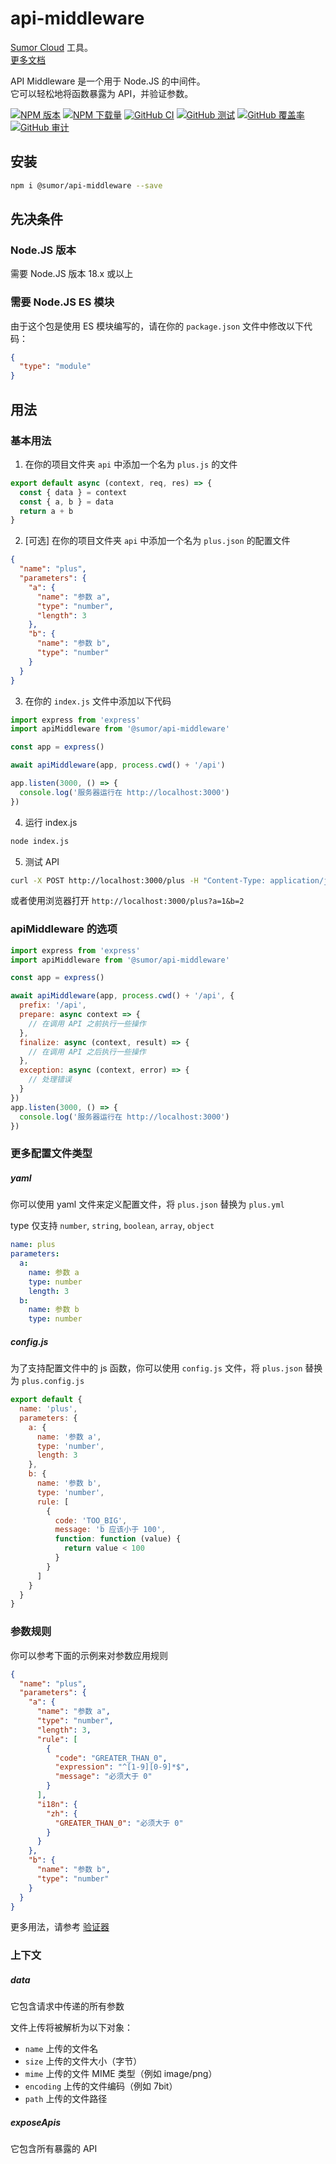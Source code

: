 # api-middleware

[Sumor Cloud](https://sumor.cloud) 工具。  
[更多文档](https://sumor.cloud/api-middleware)

API Middleware 是一个用于 Node.JS 的中间件。  
它可以轻松地将函数暴露为 API，并验证参数。

[![NPM 版本](https://img.shields.io/npm/v/@sumor/api-middleware?logo=npm&label=NPM)](https://www.npmjs.com/package/@sumor/api-middleware)
[![NPM 下载量](https://img.shields.io/npm/dw/@sumor/api-middleware?logo=npm&label=Downloads)](https://www.npmjs.com/package/@sumor/api-middleware)
[![GitHub CI](https://img.shields.io/github/actions/workflow/status/sumor-cloud/api-middleware/ci.yml?logo=github&label=CI)](https://github.com/sumor-cloud/api-middleware/actions/workflows/ci.yml)
[![GitHub 测试](https://img.shields.io/github/actions/workflow/status/sumor-cloud/api-middleware/ut.yml?logo=github&label=Test)](https://github.com/sumor-cloud/api-middleware/actions/workflows/ut.yml)
[![GitHub 覆盖率](https://img.shields.io/github/actions/workflow/status/sumor-cloud/api-middleware/coverage.yml?logo=github&label=Coverage)](https://github.com/sumor-cloud/api-middleware/actions/workflows/coverage.yml)
[![GitHub 审计](https://img.shields.io/github/actions/workflow/status/sumor-cloud/api-middleware/audit.yml?logo=github&label=Audit)](https://github.com/sumor-cloud/api-middleware/actions/workflows/audit.yml)

## 安装

```bash
npm i @sumor/api-middleware --save
```

## 先决条件

### Node.JS 版本

需要 Node.JS 版本 18.x 或以上

### 需要 Node.JS ES 模块

由于这个包是使用 ES 模块编写的，请在你的 `package.json` 文件中修改以下代码：

```json
{
  "type": "module"
}
```

## 用法

### 基本用法

1. 在你的项目文件夹 `api` 中添加一个名为 `plus.js` 的文件

```js
export default async (context, req, res) => {
  const { data } = context
  const { a, b } = data
  return a + b
}
```

2. [可选] 在你的项目文件夹 `api` 中添加一个名为 `plus.json` 的配置文件

```json
{
  "name": "plus",
  "parameters": {
    "a": {
      "name": "参数 a",
      "type": "number",
      "length": 3
    },
    "b": {
      "name": "参数 b",
      "type": "number"
    }
  }
}
```

3. 在你的 `index.js` 文件中添加以下代码

```javascript
import express from 'express'
import apiMiddleware from '@sumor/api-middleware'

const app = express()

await apiMiddleware(app, process.cwd() + '/api')

app.listen(3000, () => {
  console.log('服务器运行在 http://localhost:3000')
})
```

4. 运行 index.js

```bash
node index.js
```

5. 测试 API

```bash
curl -X POST http://localhost:3000/plus -H "Content-Type: application/json" -d '{"a": 1, "b": 2}'
```

或者使用浏览器打开 `http://localhost:3000/plus?a=1&b=2`

### apiMiddleware 的选项

```javascript
import express from 'express'
import apiMiddleware from '@sumor/api-middleware'

const app = express()

await apiMiddleware(app, process.cwd() + '/api', {
  prefix: '/api',
  prepare: async context => {
    // 在调用 API 之前执行一些操作
  },
  finalize: async (context, result) => {
    // 在调用 API 之后执行一些操作
  },
  exception: async (context, error) => {
    // 处理错误
  }
})
app.listen(3000, () => {
  console.log('服务器运行在 http://localhost:3000')
})
```

### 更多配置文件类型

##### yaml

你可以使用 yaml 文件来定义配置文件，将 `plus.json` 替换为 `plus.yml`

type 仅支持 `number`, `string`, `boolean`, `array`, `object`

```yaml
name: plus
parameters:
  a:
    name: 参数 a
    type: number
    length: 3
  b:
    name: 参数 b
    type: number
```

##### config.js

为了支持配置文件中的 js 函数，你可以使用 `config.js` 文件，将 `plus.json` 替换为 `plus.config.js`

```javascript
export default {
  name: 'plus',
  parameters: {
    a: {
      name: '参数 a',
      type: 'number',
      length: 3
    },
    b: {
      name: '参数 b',
      type: 'number',
      rule: [
        {
          code: 'TOO_BIG',
          message: 'b 应该小于 100',
          function: function (value) {
            return value < 100
          }
        }
      ]
    }
  }
}
```

### 参数规则

你可以参考下面的示例来对参数应用规则

```json
{
  "name": "plus",
  "parameters": {
    "a": {
      "name": "参数 a",
      "type": "number",
      "length": 3,
      "rule": [
        {
          "code": "GREATER_THAN_0",
          "expression": "^[1-9][0-9]*$",
          "message": "必须大于 0"
        }
      ],
      "i18n": {
        "zh": {
          "GREATER_THAN_0": "必须大于 0"
        }
      }
    },
    "b": {
      "name": "参数 b",
      "type": "number"
    }
  }
}
```

更多用法，请参考 [验证器](https://sumor.cloud/validator/)

### 上下文

##### data

它包含请求中传递的所有参数

文件上传将被解析为以下对象：

- `name` 上传的文件名
- `size` 上传的文件大小（字节）
- `mime` 上传的文件 MIME 类型（例如 image/png）
- `encoding` 上传的文件编码（例如 7bit）
- `path` 上传的文件路径

##### exposeApis

它包含所有暴露的 API
